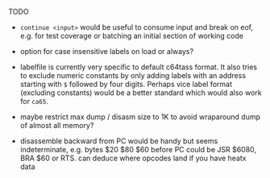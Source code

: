 TODO

- `continue <input>` would be useful to consume input and break on eof, e.g. for test coverage or
  batching an initial section of working code

- option for case insensitive labels on load or always?

- labelfile is currently very specific to default c64tass format. It also tries to exclude numeric constants
  by only adding labels with an address starting with `$` followed by four digits.
  Perhaps vice label format (excluding constants) would be a better standard which would also work for `ca65`.

- maybe restrict max dump / disasm size to 1K to avoid wraparound dump of almost all memory?

- disassemble backward from PC would be handy but seems indeterminate, e.g. bytes $20 $80 $60 before
  PC could be JSR $6080, BRA $60 or RTS.  can deduce where opcodes land if you have heatx data
